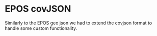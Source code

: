 # EPOS covJSON

Similarly to the EPOS geo json we had to extend the covjson format to handle some custom functionality.

